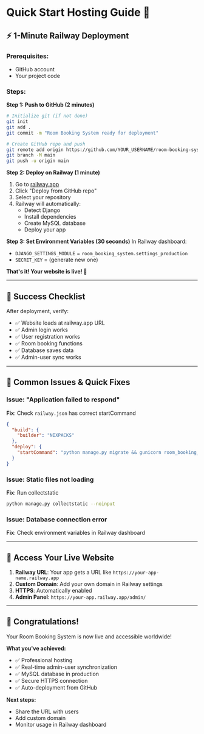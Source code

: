 # Quick Start Hosting Guide 🚀

## ⚡ **1-Minute Railway Deployment**

### Prerequisites:
- GitHub account
- Your project code

### Steps:

**Step 1: Push to GitHub (2 minutes)**
```bash
# Initialize git (if not done)
git init
git add .
git commit -m "Room Booking System ready for deployment"

# Create GitHub repo and push
git remote add origin https://github.com/YOUR_USERNAME/room-booking-system.git
git branch -M main
git push -u origin main
```

**Step 2: Deploy on Railway (1 minute)**
1. Go to [railway.app](https://railway.app)
2. Click "Deploy from GitHub repo"
3. Select your repository
4. Railway will automatically:
   - Detect Django
   - Install dependencies
   - Create MySQL database
   - Deploy your app

**Step 3: Set Environment Variables (30 seconds)**
In Railway dashboard:
- `DJANGO_SETTINGS_MODULE` = `room_booking_system.settings_production`
- `SECRET_KEY` = (generate new one)

**That's it! Your website is live! 🎉**

---

## 🎯 **Success Checklist**

After deployment, verify:
- ✅ Website loads at railway.app URL
- ✅ Admin login works
- ✅ User registration works  
- ✅ Room booking functions
- ✅ Database saves data
- ✅ Admin-user sync works

---

## 🔧 **Common Issues & Quick Fixes**

### Issue: "Application failed to respond"
**Fix**: Check `railway.json` has correct startCommand
```json
{
  "build": {
    "builder": "NIXPACKS"
  },
  "deploy": {
    "startCommand": "python manage.py migrate && gunicorn room_booking_system.wsgi:application"
  }
}
```

### Issue: Static files not loading
**Fix**: Run collectstatic
```bash
python manage.py collectstatic --noinput
```

### Issue: Database connection error
**Fix**: Check environment variables in Railway dashboard

---

## 📱 **Access Your Live Website**

1. **Railway URL**: Your app gets a URL like `https://your-app-name.railway.app`
2. **Custom Domain**: Add your own domain in Railway settings
3. **HTTPS**: Automatically enabled
4. **Admin Panel**: `https://your-app.railway.app/admin/`

---

## 🎉 **Congratulations!**

Your Room Booking System is now live and accessible worldwide!

**What you've achieved:**
- ✅ Professional hosting
- ✅ Real-time admin-user synchronization
- ✅ MySQL database in production
- ✅ Secure HTTPS connection
- ✅ Auto-deployment from GitHub

**Next steps:**
- Share the URL with users
- Add custom domain
- Monitor usage in Railway dashboard
